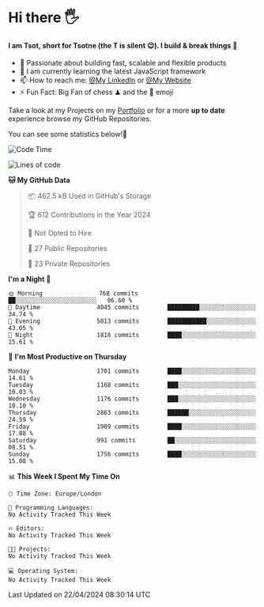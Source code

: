 # Hi there :raised_hand_with_fingers_splayed:
#### I am Tsot, short for Tsotne (the T is silent :wink:). I build & break things :space_invader:
- :telescope: Passionate about building fast, scalable and flexible products
- :seedling: I am currently learning the latest JavaScript framework 
- :mailbox: How to reach me: [@My LinkedIn](https://www.linkedin.com/in/tsotne-gvadzabia/) or [@My Website](https://tsotne.co.uk/contact)
- :zap: Fun Fact: Big Fan of chess ♟ and the 👾 emoji

Take a look at my Projects on my [Portfolio](https://tsotne.co.uk/) or for a more **up to date** experience browse my GitHub Repositories.

You can see some statistics below!:space_invader:
<!--START_SECTION:waka-->
![Code Time](http://img.shields.io/badge/Code%20Time-761%20hrs%202%20mins-blue)

![Lines of code](https://img.shields.io/badge/From%20Hello%20World%20I%27ve%20Written-5.6%20million%20lines%20of%20code-blue)

**🐱 My GitHub Data** 

> 📦 462.5 kB Used in GitHub's Storage 
 > 
> 🏆 612 Contributions in the Year 2024
 > 
> 🚫 Not Opted to Hire
 > 
> 📜 27 Public Repositories 
 > 
> 🔑 23 Private Repositories 
 > 
**I'm a Night 🦉** 

```text
🌞 Morning                768 commits         ██░░░░░░░░░░░░░░░░░░░░░░░   06.60 % 
🌆 Daytime                4045 commits        █████████░░░░░░░░░░░░░░░░   34.74 % 
🌃 Evening                5013 commits        ███████████░░░░░░░░░░░░░░   43.05 % 
🌙 Night                  1818 commits        ████░░░░░░░░░░░░░░░░░░░░░   15.61 % 
```
📅 **I'm Most Productive on Thursday** 

```text
Monday                   1701 commits        ████░░░░░░░░░░░░░░░░░░░░░   14.61 % 
Tuesday                  1168 commits        ███░░░░░░░░░░░░░░░░░░░░░░   10.03 % 
Wednesday                1176 commits        ███░░░░░░░░░░░░░░░░░░░░░░   10.10 % 
Thursday                 2863 commits        ██████░░░░░░░░░░░░░░░░░░░   24.59 % 
Friday                   1989 commits        ████░░░░░░░░░░░░░░░░░░░░░   17.08 % 
Saturday                 991 commits         ██░░░░░░░░░░░░░░░░░░░░░░░   08.51 % 
Sunday                   1756 commits        ████░░░░░░░░░░░░░░░░░░░░░   15.08 % 
```


📊 **This Week I Spent My Time On** 

```text
🕑︎ Time Zone: Europe/London

💬 Programming Languages: 
No Activity Tracked This Week

🔥 Editors: 
No Activity Tracked This Week

🐱‍💻 Projects: 
No Activity Tracked This Week

💻 Operating System: 
No Activity Tracked This Week
```


 Last Updated on 22/04/2024 08:30:14 UTC
<!--END_SECTION:waka-->
